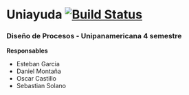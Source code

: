 # Uniayuda [![Build Status](https://travis-ci.org/koraniar/Uniayuda.svg?branch=master)](https://travis-ci.org/koraniar/Uniayuda)

### Diseño de Procesos - Unipanamericana 4 semestre

**Responsables**
- Esteban Garcia
- Daniel Montaña
- Oscar Castillo
- Sebastian Solano
